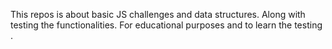 This repos is about basic JS challenges and data structures.
Along with testing the functionalities.
For educational purposes and to learn the testing .